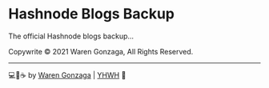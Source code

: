 # Hashnode Blogs Backup

The official Hashnode blogs backup...

Copywrite © 2021 Waren Gonzaga, All Rights Reserved.

---

💻💖☕ by [Waren Gonzaga](https://warengonzaga.com) | [YHWH](https://youtu.be/9vh6Dz9oh8I?t=85) 🙏
